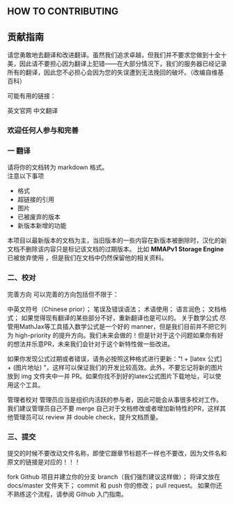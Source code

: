 ##  HOW  TO  CONTRIBUTING

## 贡献指南
请您勇敢地去翻译和改进翻译。虽然我们追求卓越，但我们并不要求您做到十全十美，因此请不要担心因为翻译上犯错——在大部分情况下，我们的服务器已经记录所有的翻译，因此您不必担心会因为您的失误遭到无法挽回的破坏。（改编自维基百科）

可能有用的链接：

英文官网
中文翻译
### 欢迎任何人参与和完善

### 一 翻译
请将你的文档转为 markdown  格式。  
注意以下事项  
  * 格式
  * 超链接的引用
  * 图片
  * 已被废弃的版本
  * 新版本新增的功能

本项目以最新版本的文档为主，当旧版本的一些内容在新版本被删除时，汉化的新文档不删除该内容只是标记该文档的过期版本。
比如 **MMAPv1 Storage Engine** 已被放弃使用 ，但是我们在文档中仍然保留他的相关资料。



### 二、校对
完善方向
可以完善的方向包括但不限于：

中英文符号（Chinese prior）；
笔误及错误语法；
术语使用；
语言润色；
文档格式；
如果觉得现有翻译的某些部分不好，重新翻译也是可以的。
关于数学公式
尽管用MathJax等工具插入数学公式是一个好的 manner，但是我们目前并不把它列为 high-priority 的提升方向。我们未来会做的！但是针对于这个问题如果你有好的想法并乐意PR，未来我们会针对于这个新特性做一些改进。

如果你发现公式过期或者错误，请务必按照这种格式进行更新："! + [latex 公式] + (图片地址) "，这样可以保证我们的开发比较高效。此外，不要忘记将新的图片放到 img 文件夹中一并 PR。如果你找不到好的latex公式图片下载地址，可以使用这个工具。

管理者校对
管理员应当是组织内活跃的参与者，因此可能会从事很多校对工作。我们建议管理员自己不要 merge 自己对于文档修改或者增加新特性的PR，这样其他管理员可以 review 并 double check，提升文档质量。

### 三、提交
提交的时候不要改动文件名称，即使它跟章节标题不一样也不要改，因为文件名和原文的链接是对应的！！！

fork Github 项目并建立你的分支 branch（我们强烈建议这样做）；
将译文放在 docs/master 文件夹下；
commit 和 push 你的修改；
pull request。
如果你还不熟练这个流程，请参阅 Github 入门指南。
